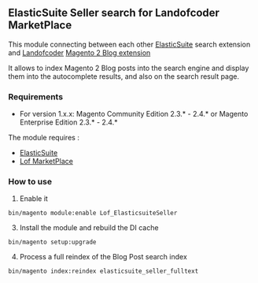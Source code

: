 ## ElasticSuite Seller search for Landofcoder MarketPlace


This module connecting between each other [ElasticSuite](https://github.com/Smile-SA/elasticsuite) search extension and [Landofcoder](https://landofcoder.com/magento/magento-2-extensions.html) [Magento 2 Blog extension](https://landofcoder.com/magento-2-blog-extension.html)

It allows to index Magento 2 Blog posts into the search engine and display them into the autocomplete results, and also on the search result page.

### Requirements

* For version 1.x.x: Magento Community Edition 2.3.* - 2.4.* or Magento Enterprise Edition 2.3.* - 2.4.*

The module requires :

- [ElasticSuite](https://github.com/Smile-SA/elasticsuite)
- [Lof MarketPlace](https://landofcoder.com/magento-2-marketplace-extension.html)

### How to use

1. Enable it

``` bin/magento module:enable Lof_ElasticsuiteSeller ```

3. Install the module and rebuild the DI cache

``` bin/magento setup:upgrade ```

4. Process a full reindex of the Blog Post search index

``` bin/magento index:reindex elasticsuite_seller_fulltext ```
